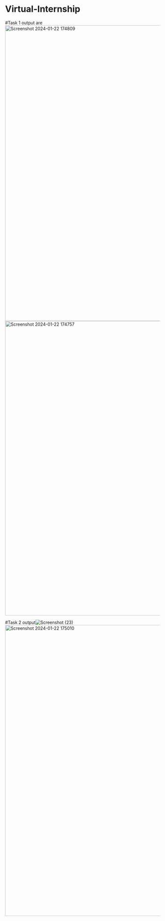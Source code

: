# Virtual-Internship
#Task 1 output are
<img width="960" alt="Screenshot 2024-01-22 174809" src="https://github.com/tushar0103/Virtual-Internship/assets/109269801/558f326c-2a6d-4abf-99b6-bb1539bcd3e3">
<img width="956" alt="Screenshot 2024-01-22 174757" src="https://github.com/tushar0103/Virtual-Internship/assets/109269801/19849baf-1d84-4e6f-9ea0-541d243d55c5">


#Task 2 output![Screenshot (23)](https://github.com/tushar0103/Virtual-Internship/assets/109269801/d10dd76d-858b-45fc-8e26-1c60b284a35d)
<img width="945" alt="Screenshot 2024-01-22 175010" src="https://github.com/tushar0103/Virtual-Internship/assets/109269801/b9318112-c9c0-4d94-bdf1-bd5066f4469e">

